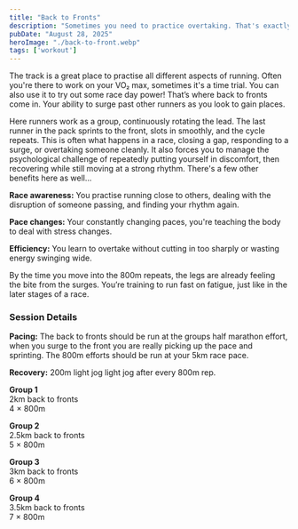 ```yaml
---
title: "Back to Fronts"
description: "Sometimes you need to practice overtaking. That's exactly what back to fronts are great for. They offer a chance to see what it is like to surge in race when you need to pass someone."
pubDate: "August 28, 2025"
heroImage: "./back-to-front.webp"
tags: ['workout']
---
```


The track is a great place to practise all different aspects of running. Often you're there to work on your VO₂ max, sometimes it's a time trial. You can also use it to try out some race day power! That’s where back to fronts come in. Your ability to surge past other runners as you look to gain places.

Here runners work as a group, continuously rotating the lead. The last runner in the pack sprints to the front, slots in smoothly, and the cycle repeats. This is often what happens in a race, closing a gap, responding to a surge, or overtaking someone cleanly. It also forces you to manage the psychological challenge of repeatedly putting yourself in discomfort, then recovering while still moving at a strong rhythm. There's a few other benefits here as well...

**Race awareness:** You practise running close to others, dealing with the disruption of someone passing, and finding your rhythm again.

**Pace changes:** Your constantly changing paces, you're teaching the body to deal with stress changes.

**Efficiency:** You learn to overtake without cutting in too sharply or wasting energy swinging wide.

By the time you move into the 800m repeats, the legs are already feeling the bite from the surges. You’re training to run fast on fatigue, just like in the later stages of a race.

### Session Details

**Pacing:** The back to fronts should be run at the groups half marathon effort, when you surge to the front you are really picking up the pace and sprinting. The 800m efforts should be run at your 5km race pace.

**Recovery:** 200m light jog light jog after every 800m rep.

**Group 1**  
2km back to fronts  
4 × 800m  

**Group 2**  
2.5km back to fronts  
5 × 800m  

**Group 3**  
3km back to fronts  
6 × 800m  

**Group 4**  
3.5km back to fronts  
7 × 800m  